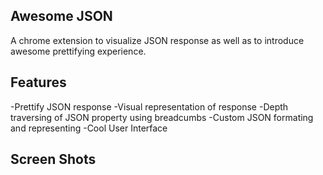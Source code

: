 ## Awesome JSON 
A chrome extension to visualize JSON response as well as to introduce awesome prettifying experience.

## Features
-Prettify JSON response
-Visual representation of response
-Depth traversing of JSON property using breadcumbs
-Custom JSON formating and representing
-Cool User Interface

## Screen Shots
